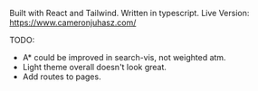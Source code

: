 Built with React and Tailwind. Written in typescript.
Live Version: https://www.cameronjuhasz.com/

TODO:
 - A* could be improved in search-vis, not weighted atm.
 - Light theme overall doesn't look great.
 - Add routes to pages. 
 
